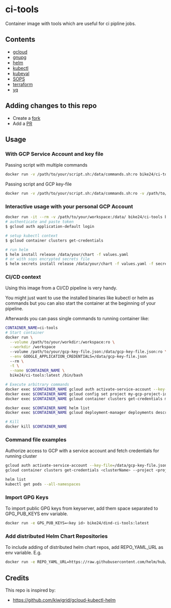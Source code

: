 # ci-tools

Container image with tools which are useful for ci pipline jobs.

## Contents

* [gcloud](https://cloud.google.com/sdk/docs/)
* [gnupg](https://pkgs.alpinelinux.org/package/edge/main/x86_64/gnupg)
* [helm](https://www.helm.sh)
* [kubectl](https://kubernetes.io/docs/reference/kubectl/kubectl/)
* [kubeval](https://github.com/instrumenta/kubeval)
* [SOPS](https://github.com/mozilla/sops)
* [terraform](https://www.terraform.io/)
* [yq](https://github.com/mikefarah/yq)

## Adding changes to this repo

* Create a [fork](https://guides.github.com/activities/forking/)
* Add a [PR](https://docs.github.com/en/github/collaborating-with-issues-and-pull-requests/creating-a-pull-request-from-a-fork)

## Usage

### With GCP Service Account and key file

Passing script with multiple commands

```bash
docker run -v /path/to/your/script.sh:/data/commands.sh:ro bike24/ci-tools
```

Passing script and GCP key-file

```bash
docker run -v /path/to/your/script.sh:/data/commands.sh:ro -v /path/to/your/key-file.json:/data/gcp-key-file.json:ro bike24/ci-tools
```

### Interactive usage with your personal GCP Account

```bash
docker run -it --rm -v /path/to/your/workspace:/data/ bike24/ci-tools bash
# authenticate and paste token
$ gcloud auth application-default login

# setup kubectl context
$ gcloud container clusters get-credentials

# run helm
$ helm install release /data/your/chart -f values.yaml
# or with sops encrypted secrets file
$ helm secrets install release /data/your/chart -f values.yaml -f secrets.myapp.yaml
```

### CI/CD context

Using this image from a CI/CD pipeline is very handy.

You might just want to use the installed binaries like kubectl or helm as commands
but you can also start the container at the beginning of your pipeline.

Afterwards you can pass single commands to running container like:

```bash
CONTAINER_NAME=ci-tools
# Start container
docker run \
  --volume /path/to/your/workdir:/workspace:ro \
  --workdir /workspace
  --volume /path/to/your/gcp-key-file.json:/data/gcp-key-file.json:ro \
  --env GOOGLE_APPLICATION_CREDENTIALS=/data/gcp-key-file.json
  --rm \
  -t \
  --name $CONTAINER_NAME \
  bike24/ci-tools:latest /bin/bash

# Execute arbitrary commands
docker exec $CONTAINER_NAME gcloud auth activate-service-account --key-file=/data/gcp-key-file.json
docker exec $CONTAINER_NAME gcloud config set project my-gcp-project-id
docker exec $CONTAINER_NAME gcloud container clusters get-credentials my-gke-cluster --project my-gcp-project-id --zone my-gke-zone

docker exec $CONTAINER_NAME helm list
docker exec $CONTAINER_NAME gcloud deployment-manager deployments describe my-deployment

# Kill
docker kill $CONTAINER_NAME
```

### Command file examples

Authorize access to GCP with a service account and fetch credentials for running cluster

```bash
gcloud auth activate-service-account --key-file=/data/gcp-key-file.json
gcloud container clusters get-credentials <clusterName> --project <projectId> [--region=<region> | --zone=<zone>]

helm list
kubectl get pods --all-namespaces
```

### Import GPG Keys

To import public GPG keys from keyserver, add them space separated to GPG_PUB_KEYS env variable.

```bash
docker run -e GPG_PUB_KEYS=<key id> bike24/dind-ci-tools:latest
```

### Add distributed Helm Chart Repositories

To include adding of distributed helm chart repos, add REPO_YAML_URL as env variable.
E.g.

```bash
docker run -e REPO_YAML_URL=https://raw.githubusercontent.com/helm/hub/master/config/repo-values.yaml bike24/dind-ci-tools:latest
```

## Credits

This repo is inspired by:

* <https://github.com/kiwigrid/gcloud-kubectl-helm>
